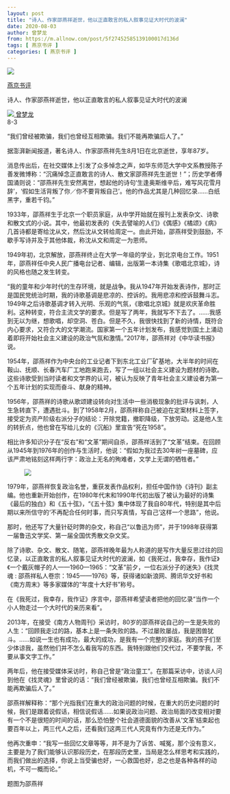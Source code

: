 ```yaml
---
layout: post
title: "诗人、作家邵燕祥逝世，他以正直敢言的私人叙事见证大时代的波澜"
date: 2020-08-03
author: 曾梦龙
from: https://m.allnow.com/post/5f27452585139100017d136d
tags: [ 燕京书评 ]
categories: [ 燕京书评 ]
---
```


<div class="main" data-v-7f77c10f="" data-v-c130297e="">
 <div class="head-img-wrap" data-v-7f77c10f="">
  <img class="head-img" data-v-7f77c10f="" src="//img.allhistory.com/5f26eb34d47fa200018d9894.jpg?imageView2/2/w/750"/>
  <!-- -->
 </div>
 <div class="column-wrap" data-v-7f77c10f="">
  <p class="column" data-v-7f77c10f="">
   <a class="column-link" data-v-7f77c10f="" href="/column/199">
    燕京书评
   </a>
   <!-- -->
  </p>
  <p class="title" data-v-7f77c10f="">
   诗人、作家邵燕祥逝世，他以正直敢言的私人叙事见证大时代的波澜
  </p>
 </div>
 <div class="author-wrap" data-v-7f77c10f="">
  <div class="left" data-v-7f77c10f="">
   <a class="single-avatar" data-v-7f77c10f="" href="/user/1130714">
    <img data-v-7f77c10f="" src="//pic.allhistory.com/T1mXCCByYT1RCvBVdK.jpg?imageView2/2/w/64"/>
   </a>
   <a class="single-name" data-v-7f77c10f="" href="/user/1130714">
    曾梦龙
   </a>
   <div class="icon" data-v-7f77c10f="">
   </div>
  </div>
  <div class="time" data-v-7f77c10f="">
   8-3
  </div>
 </div>
 <div class="abstract-wrap" data-v-7f77c10f="">
  <p class="abstract" data-v-7f77c10f="">
   “我们曾经被欺骗，我们也曾经互相欺骗。我们不能再欺骗后人了。”
  </p>
 </div>
 <div data-v-7f77c10f="" id="article-content">
  <p>
   据澎湃新闻报道，著名诗人、作家邵燕祥先生8月1日在北京逝世，享年87岁。
  </p>
  <p>
  </p>
  <p>
   消息传出后，在社交媒体上引发了众多悼念之声，如华东师范大学中文系教授陈子善发微博称：“沉痛悼念正直敢言的诗人、散文家邵燕祥先生逝世！”；历史学者傅国涌则说：“邵燕祥先生安然离世，想起他的诗句‘生逢奥斯维辛后，难写风花雪月辞’，‘假如生活背叛了你／你不要背叛自己’。他的作品尤其是几种回忆录……白纸黑字，重若千钧。”
  </p>
  <p>
  </p>
  <p>
   1933年，邵燕祥生于北京一个职员家庭，从中学开始就在报刊上发表杂文、诗歌和散文式的小说。其中，他最初发表的《失去譬喻的人们》《偶感》《橘颂》《病》几首诗都是寄给沈从文，然后沈从文转给周定一。由此开始，邵燕祥受到鼓励，不歇手写诗并及于其他体裁，称沈从文和周定一为恩师。
  </p>
  <p>
  </p>
  <p>
   1949年初，北京解放，邵燕祥终止在大学一年级的学业，到北京电台工作。1951年，邵燕祥任中央人民广播电台记者、编辑，出版第一本诗集《歌唱北京城》，诗的风格也随之发生转变。
  </p>
  <p>
  </p>
  <p>
   “我的童年和少年时代的生存环境，就是战争。我从1947年开始发表诗作，那时正是国民党统治时期，我的诗歌基调是悲凉的、控诉的。我用悲凉和控诉鼓舞斗志。1949年之后诗歌基调才转入光明、乐观的气氛，《歌唱北京城》就是欢庆革命胜利。这种转变，符合主流文学的要求。但是写了两年，我就写不下去了。……我感到无以为继，想歌唱，却空洞、苍白。但是不久，我很快找到了新的诗情，既符合内心要求，又符合大的文学潮流。国家第一个五年计划发布，我感觉到国土上涌动着即将开始社会主义建设的政治气氛和激情。”2017年，邵燕祥对《中华读书报》说。
  </p>
  <p>
  </p>
  <p>
   1954年，邵燕祥作为中央台的工业记者下到东北工业厂矿基地，大半年的时间在鞍山、抚顺、长春汽车厂工地跑来跑去，写了一组以社会主义建设为题材的诗歌。这些诗歌受到当时读者和文学界的认可，被认为反映了青年社会主义建设者为第一个五年计划的实现而奋斗、献身的精神。
  </p>
  <p>
  </p>
  <p>
   1956年，邵燕祥的诗歌从歌颂建设转向对生活中一些消极现象的批评与讽刺，人生急转直下，遭遇批斗。到了1958年2月，邵燕祥称自己被迫在定案材料上签字，接受定为资产阶级右派分子的结论：开除党籍，撤职降级，下放劳动。这是他人生的转折点，他也曾在写给儿女的《沉船》里宣告“死在1958”。
  </p>
  <p>
  </p>
  <p>
   相比许多知识分子在“反右”和“文革”期间自杀，邵燕祥活到了“文革”结束。在回顾从1945年到1976年的创作与生活时，他说：“假如为我过去30年树一座墓碑，应该严肃地铭刻这样两行字：政治上无名的殉难者，文学上无谓的牺牲者。”
  </p>
  <p>
  </p>
  <figure class="image-box dls-image-block dls-media-image">
   <img src="//img.allhistory.com/5f26eb4685139100017d1360.png?imageView2/2/w/800"/>
   <figcaption class="dls-image-capture">
    <p>
    </p>
   </figcaption>
  </figure>
  <p>
  </p>
  <p>
   1979年，邵燕祥恢复政治名誉，重获发表作品权利，担任中国作协《诗刊》副主编。他也重新开始创作，在1980年代末和1990年代初出版了被认为最好的诗集《最后的独白》和《五十弦》，“《五十弦》集中体现了我自80年代，特别是其中后期以来所信守的‘不再配合任何时事，而只写真情，写自己’这样一个思路”，他说。
  </p>
  <p>
  </p>
  <p>
   那时，他还写了大量针砭时弊的杂文，称自己“以鲁迅为师”，并于1998年获得第一届鲁迅文学奖、第一届全国优秀散文杂文奖。
  </p>
  <p>
  </p>
  <p>
   除了诗歌、杂文、散文、随笔，邵燕祥晚年最为人称道的是写作大量反思过往的回忆录，以正直敢言的私人叙事见证大时代的波澜，如《我死过，我幸存，我作证》《一个戴灰帽子的人——1960—1965：“文革”前夕，一位右派分子的迷失》《找灵魂 : 邵燕祥私人卷宗：1945——1976》等，获得诸如新浪网、腾讯华文好书和《南方周末》等多家媒体的“年度十大好书”称号。
  </p>
  <p>
  </p>
  <p>
   在《我死过，我幸存，我作证》序言中，邵燕祥希望读者把他的回忆录“当作一个小人物走过一个大时代的亲历来看”。
  </p>
  <p>
  </p>
  <p>
   2013年，在接受《南方人物周刊》采访时，80岁的邵燕祥说自己的一生是失败的人生：“回顾我走过的路，基本上是一条失败的路。不过屡败屡战，我是困兽犹斗。……如说一生也有成功，最大的成功，是我有一个完整的家庭。我的孩子们至少体谅我，虽然他们并不怎么看我写的东西。我特别跟他们交代过，不要学我，不要从事文字工作。”
  </p>
  <p>
  </p>
  <p>
   两年后，他在接受媒体采访时，称自己曾是“政治童工”。在那篇采访中，访谈人问到他在《找灵魂》里曾说的话：“我们曾经被欺骗，我们也曾经互相欺骗。我们不能再欺骗后人了。”
  </p>
  <p>
  </p>
  <p>
   邵燕祥解释称：“那个光指我们在重大的政治问题的时候，在重大的历史问题的时候，我们是跟着说假话，相信说假话……如果说政治问题、政治局面的改变相对要有一个不是很短的时间的话，那么恐怕整个社会道德面貌的改善从‘文革’结束起也要百年以上，两三代人之后，还看我们这两三代人究竟有作为还是无作为。”
  </p>
  <p>
  </p>
  <p>
   他再次重申：“我写一些回忆文章等等，并不是为了诉苦、喊冤，那个没有意义，主要是为了我们能够认识那段历史，在那段历史里，当局是怎么样思考和实践的，而我们做出的选择，你说上当受骗也好，一心救国也好，总之也是各种各样的动机，不可一概而论。”
  </p>
  <p>
  </p>
  <p>
   题图为邵燕祥
  </p>
 </div>
</div>

